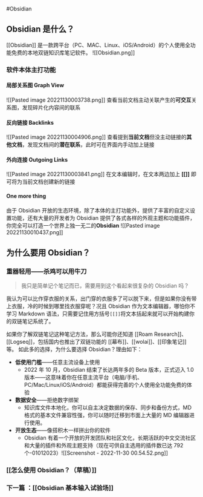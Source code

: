 
#Obsidian 

## Obsidian 是什么？
[[Obsidian]] 是一款跨平台（PC、MAC、Linux、iOS/Android）的个人使用全功能免费的本地双链知识库笔记软件。
![[Obsidian.png]]
### 软件本体主打功能
#### 局部关系图 Graph View
![[Pasted image 20221130003738.png]]
查看当前文档主动关联产生的**可交互**关系图，发现碎片化内容间的联系
#### 反向链接 Backlinks
![[Pasted image 20221130004906.png]]
查看提到**当前文档**但没主动链接的**其他文档**，发现文档间的**潜在联系**，此时可在界面内手动加上链接
#### 外向连接 Outgoing Links
![[Pasted image 20221130003841.png]]
在文本编辑时，在文本两边加上 **[[]]** 即可将为当前文档创建新的链接

#### One more thing
由于 Obsidian 开放的生态环境，除了本体的主打功能外，提供了丰富的自定义设置功能，还有大量的开发者为 Obsidian 提供了各式各样的外观主题和功能插件，你完全可以打造一个世界上独一无二的**Obsidian**
![[Pasted image 20221130010437.png]]

## 为什么要用 Obsidian？
### 重器轻用——杀鸡可以用牛刀
>我只是简单记个笔记而已，需要用到这个看起来很复杂的 Obsidian 吗？

我认为可以比作穿衣服的关系，出门穿的衣服多了可以脱下来，但是如果你没有带上衣服，冷的时候到哪里找衣服穿呢？况且 Obsidian 作为文本编辑器，哪怕你不学习 Markdown 语法，只需要记住用方括号`[[]]`将文本括起来就可以开始构建你的双链笔记系统了。

如果你了解双链笔记这种笔记方法，那么可能你还知道 [[Roam Research]]、[[Logseq]]，包括国内也推出了双链功能的 [[幕布]]、[[wolai]]、[[印象笔记]]等。
如此多的选择，为什么要选择 Obsidian？理由如下：
- **低使用门槛**——任意主流设备上使用
	- 2022 年 10 月，Obsidian 结束了长达两年多的 Beta 版本，正式迈入 1.0 版本——这意味着你在任意主流平台（电脑/手机、PC/Mac/Linux/iOS/Android）都能获得完善的个人使用全功能免费的体验
- **数据安全**——拒绝数字绑架
	- 知识库文件本地化，你可以自主决定数据的保存、同步和备份方式，MD 格式的基本文件兼容性强，你可以随时迁移到市面上大量的 MD 编辑器进行使用。
- **开放生态**——像搭积木一样拼出你的软件
	- Obsidian 有着一个开放的开发团队和社区文化，长期活跃的中文交流社区和大量的插件和外观主题支持（现在可供自主选用的插件数已达 792 个-01012023）![[Screenshot - 2022-11-30 00.54.52.png]]

### [[怎么使用 Obsidian？（草稿）]]


### 下一篇 ：[[Obsidian 基本输入试验场]]

